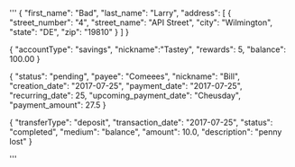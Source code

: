 '''
{
    "first_name": "Bad",
    "last_name": "Larry",
    "address": 
    [
        {
            "street_number": "4",
            "street_name": "API Street",
            "city": "Wilmington",
            "state": "DE",
            "zip": "19810"
        }
        ]
}

{
    "accountType": "savings",
    "nickname":"Tastey",
    "rewards": 5,
    "balance": 100.00
}

{
"status": "pending",
"payee": "Comeees",
"nickname": "Bill",
"creation_date": "2017-07-25",
"payment_date": "2017-07-25",
"recurring_date": 25,
"upcoming_payment_date": "Cheusday",
"payment_amount": 27.5
}

{
"transferType": "deposit",
 "transaction_date": "2017-07-25",
 "status": "completed",
 "medium": "balance",
 "amount": 10.0,
"description": "penny lost"
  }
  
'''
